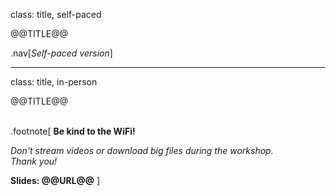 class: title, self-paced

@@TITLE@@

.nav[*Self-paced version*]

---

class: title, in-person

@@TITLE@@
<br/></br>

.footnote[
**Be kind to the WiFi!**<br/>
<!-- *Use the 5G network.* -->
<!-- *Don't use your hotspot.*<br/> -->
*Don't stream videos or download big files during the workshop.*<br/>
*Thank you!*

**Slides: @@URL@@**
]
